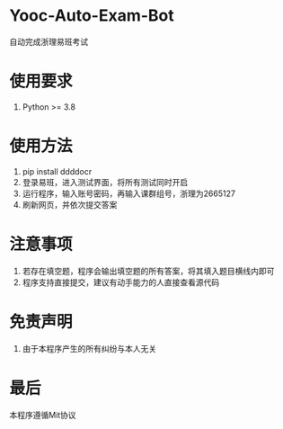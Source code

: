 # Yooc-Auto-Exam-Bot
自动完成浙理易班考试

# 使用要求
1. Python >= 3.8

# 使用方法
1. pip install ddddocr
2. 登录易班，进入测试界面，将所有测试同时开启
3. 运行程序，输入账号密码，再输入课群组号，浙理为2665127
4. 刷新网页，并依次提交答案

# 注意事项
1. 若存在填空题，程序会输出填空题的所有答案，将其填入题目横线内即可
2. 程序支持直接提交，建议有动手能力的人直接查看源代码

# 免责声明
1. 由于本程序产生的所有纠纷与本人无关

# 最后
本程序遵循Mit协议
